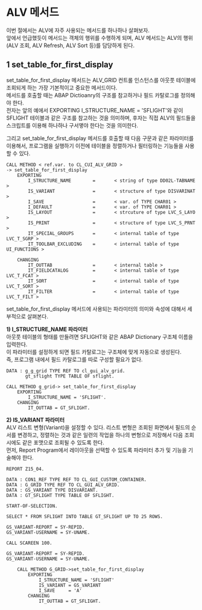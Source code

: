 # ALV 메서드
이번 절에서는 ALV에 자주 사용되는 메서드를 하나하나 살펴보자. <BR>
앞에서 언급했듯이 메서드는 객체의 행위를 수행하게 되며, ALV 메서드는 ALV의 행위(ALV 조회, ALV Refresh, ALV Sort 등)를 담당하게 된다.

## 1 set_table_for_first_display
set_table_for_first_display 메서드는 ALV_GRID 컨트롤 인스턴스를 아웃풋 테이블에 조회되게 하는 가장 기본적이고 중요한 메서드이다. <BR>
메서드를 호출할 때는 ABAP Dictioanry의 구조를 참고하거나 필드 카탈로그를 정의해야 한다. <br>
전자는 앞의 예에서 EXPORTING I_STRUCTURE_NAME = 'SFLIGHT'와 같이 SFLIGHT 테이블과 같은 구조를 참고하는 것을 의미하며, 후자는 직접 ALV의 필드들을 스크립트를 이용해 하나하나 구서앻야 한다는 것을 의미한다.

그리고 set_table_for_first_display 메서드를 호출할 때 다음 구문과 같은 파라미터를 이용해서, 프로그램을 실행하기 이전에 테이블을 정렬하거나 필터링하는 기능들을 사용할 수 있다.
```ABAP
CALL METHOD < ref.var. to CL_CUI_ALV_GRID >
-> set_table_for_first_display
    EXPORTING
        I_STRUCTURE_NAME        =       < string of type DD02L-TABNAME >
        IS_VARIANT              =       < structure of type DISVARINAT >
        I_SAVE                  =       < var. of TYPE CHAR01 >
        I_DEFAULT               =       < var. of TYPE CHAR01 >
        IS_LAYOUT               =       < strcuture of type LVC_S_LAYO >
        IS_PRINT                =       < structure of type LVC_S_PRNT >
        IT_SPECIAL_GROUPS       =       < internal table of type LVC_T_SGRP >
        IT_TOOLBAR_EXCLUDING    =       < internal table of type UI_FUNCTIONS >

    CHANGING
        IT_OUTTAB               =       < internal table >        
        IT_FIELDCATALOG         =       < internal table of type LVC_T_FCAT >
        IT_SORT                 =       < internal table of type LVC_T_SORT >
        IT_FILTER               =       < internal table of type LVC_T_FILT >
```
set_table_for_first_display 메서드에 사용되는 파라미터의 의미와 속성에 대해서 세부적으로 살펴본다.

**1&#41; I_STRUCTURE_NAME 파라미터** <br>
아웃풋 테이블의 형태를 만들려면 SFLIGHT와 같은 ABAP Dictionary 구조체 이름을 입력한다. <br>
이 파라미터를 설정하게 되면 필드 카탈로그는 구조체에 맞게 자동으로 생성된다. <br>
즉, 프로그램 내에서 필드 카탈로그를 따로 구성할 필요가 없다.
```abap
DATA : g_g_grid TYPE REF TO cl_gui_alv_grid.
       gt_sflight TYPE TABLE OF sflight.

CALL METHOD g_grid-> set_table_for_first_display
    EXPORTING
        I_STRUCTURE_NAME = 'SFLIGHT'.
    CHANGING
        IT_OUTTAB = GT_SFLIGHT.               
```

**2&#41; IS_VARIANT 파라미터** <BR>
ALV 리스트 변형(Variant)을 설정할 수 있다. 리스트 변형은 조회된 화면에서 필드의 순서를 변경하고, 정렬하는 것과 같은 일련의 작업을 하나의 변형으로 저장해서 다음 조회시에도 같은 포맷으로 조회될 수 있도록 한다. <br>
먼저, Report Program에서 레이아웃을 선택할 수 있도록 파라미터 추가 및 기능을 기술해야 한다.

```abap
REPORT Z15_04.

DATA : CON1_REF TYPE REF TO CL_GUI_CUSTOM_CONTAINER.
DATA : G_GRID TYPE REF TO CL_GUI_ALV_GRID.
DATA : GS_VARIANT TYPE DISVARIANT.
DATA : GT_SFLIGHT TYPE TABLE OF SFLIGHT.

START-OF-SELECTION.

SELECT * FROM SFLIGHT INTO TABLE GT_SFLIGHT UP TO 25 ROWS.

GS_VARIANT-REPORT = SY-REPID.
GS_VARIANT-USERNAME = SY-UNAME.

CALL SCAREEN 100.

GS_VARIANT-REPORT = SY-REPID.
GS_VARIANT-USERNAME = SY-UNAME.

    CALL METHOD G_GRID->set_table_for_first_display
        EXPORTING
            I_STRUCTURE_NAME = 'SFLIGHT'
            IS_VARIANT = GS_VARIANT
            I_SAVE     = 'A'
        CHANGING
            IT_OUTTAB = GT_SFLIGHT.            
```